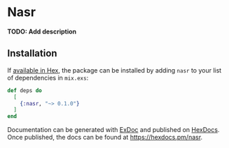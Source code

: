 # Nasr

**TODO: Add description**

## Installation

If [available in Hex](https://hex.pm/docs/publish), the package can be installed
by adding `nasr` to your list of dependencies in `mix.exs`:

```elixir
def deps do
  [
    {:nasr, "~> 0.1.0"}
  ]
end
```

Documentation can be generated with [ExDoc](https://github.com/elixir-lang/ex_doc)
and published on [HexDocs](https://hexdocs.pm). Once published, the docs can
be found at <https://hexdocs.pm/nasr>.

